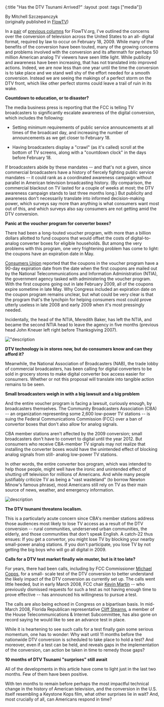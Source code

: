 {:title "Has the DTV Tsunami Arrived?"
:layout :post
:tags  ["media"]}

By Mitchell Szczepanczyk  
(originally published in [FlowTV](http://flowtv.org/?p=1255))

In a [pair](http://flowtv.org/?p=911) of [previous columns](http://flowtv.org/?p=1177) for FlowTV.org, I've outlined the
concerns over the conversion of television across the United States to an all-
digital format, required by law to occur on February 18, 2009. While many of
the benefits of the conversion have been touted, many of the growing concerns
and problems involved with the conversion and its aftermath for perhaps 50
million American analog TV viewers have seen little light. While publicity and
awareness have been increasing, that has not translated into improved actions.
Indeed, we are now less than one year until the time the conversion is to take
place and we stand well shy of the effort needed for a smooth conversion.
Instead we are seeing the makings of a perfect storm on the DTV front, which
like other perfect storms could leave a trail of ruin in its wake.

**Countdown to education, or to disaster?**

The media business press is reporting that the FCC is telling TV broadcasters
to significantly escalate awareness of the digital conversion, which includes
the following:

- Setting minimum requirements of public service announcements at all times of the broadcast day, and increasing the number of announcements as we get closer to February 18. 

- Having broadcasters display a "crawl" (as it's called) scroll at the bottom of TV screens, along with a "countdown clock" in the days before February 18.

If broadcasters abide by these mandates -- and that's not a given, since
commercial broadcasters have a history of fiercely fighting public service
mandates -- it could rank as a coordinated awareness campaign without parallel
in American television broadcasting history. (By comparison, the commercial
blackout on TV lasted for a couple of weeks at most; the DTV awareness
campaign stands to last three months long.) But publicity and awareness don't
necessarily translate into informed decision-making power, which surveys say
more than anything is what consumers want most out of this, and which surveys
also say consumers are not getting amid the DTV conversion.

**Panic at the voucher program for converter boxes?**

There had been a long-touted voucher program, with more than a billion dollars
allotted to fund coupons that would offset the costs of digital-to-analog
converter boxes for eligible households. But among the very problems with this
program, one very frightening problem has come to light: the coupons have an
expiration date in May.

[Consumers Union](http://www.hearusnow.org/homepage/00tvradio/consumersunioncallsonntiacongresstoaddressexpirationofdtvconvertercoupons/) reported
that the coupons in the voucher program have a 90-day expiration date from the
date when the first coupons are mailed out by the National Telecommunications
and Information Administration (NTIA), the government agency tasked with
administering the voucher program. With the first coupons going out in late
February 2009, all of the coupons expire sometime in late May. Why Congress
included an expiration date on the coupon program remains unclear, but what
could be very clear is that the program that's the lynchpin for helping
consumers most could prove utterly useless in late 2008 and early 2009 when
it's most pressingly needed.

Incidentally, the head of the NTIA, Meredith Baker, has left the NTIA, and
became the second NTIA head to leave the agency in five months (previous head
John Kneuer left right before Thanksgiving 2007).

!["description](http://flowtv.org/wp-content/uploads/2008/04/2.jpeg)

**DTV technology is in stores now, but do consumers know and can they afford it?**

Meanwhile, the National Association of Broadcasters (NAB), the trade lobby of
commercial broadcasters, has been calling for digital converters to be sold in
grocery stores to make digital converter box access easier for consumers.
Whether or not this proposal will translate into tangible action remains to be
seen.

**Small broadcasters weigh in with a big lawsuit and a big problem**

And the entire voucher program is facing a lawsuit, curiously enough, by
broadcasters themselves. The Community Broadcasters Association (CBA) -- an
organization representing some 2,600 low-power TV stations -- is suing the
Federal Communications Commission (FCC) over a ban of convertor boxes that
don't also allow for analog signals.

CBA member stations aren't affected by the 2009 conversion; small broadcasters
don't have to convert to digital until the year 2012. But consumers who
receive CBA-member TV signals may not realize that installing the converter
boxes would have the unintended effect of blocking analog signals from still-
analog low-power TV stations.

In other words, the entire converter box program, which was intended to help
those people, might well have the ironic and unintended effect of shutting off
television for millions of Americans. And while many people justifiably
criticize TV as being a "vast wasteland" (to borrow Newton Minow's famous
phrase), most Americans still rely on TV as their main source of news,
weather, and emergency information.

![description](http://flowtv.org/wp-content/uploads/2008/04/keepusonlogo.jpg)

**The DTV tsunami threatens localism.**

This is a particularly acute concern since CBA's member stations address those
audiences most likely to lose TV access as a result of the DTV conversion --
rural communities, underserved urban communities, the elderly, and those
communities that don't speak English. A catch-22 thus ensues: If you get a
convertor, you might lose TV by blocking your nearby small-power analog
stations. If you don't participate, you lose TV by not getting the big boys
who will go all digital in 2009.

**Calls for a DTV test market finally win muster, but is it too late?**

For years, there had been calls, including by FCC Commissioner [Michael Copps](http://www.multichannel.com/article/CA6516513.html), for a small-
scale test of the DTV conversion to better understand the likely impact of the
DTV conversion as currently set up. The calls went little heeded, but in early
March 2008, FCC chair [Kevin Martin](http://www.broadcastingcable.com/article/CA6538022.html) -- who
previously dismissed requests for such a test as not having enough time to
prove effective -- has announced his willingness to pursue a test.

The calls are also being echoed in Congress on a bipartisan basis. In mid-
March 2008, Florida Republican representative [Cliff Stearns](http://www.broadcastingcable.com/article/CA6540845.html), a
member of the House Telecommunications & Internet Subcommittee, has also gone
on record saying he would like to see an advance test in place.

While it is heartening to see such calls for a test finally gain some serious
momentum, one has to wonder: Why wait until 11 months before the nationwide
DTV conversion is scheduled to take place to hold a test? And moreover, even
if a test can be held, and reveals gaps in the implementation of the
conversion, can action be taken in time to remedy those gaps?

**10 months of DTV Tsunami "surprises" still await**

All of the developments in this article have come to light just in the last
two months. Few of them have been positive.

With ten months to remain before perhaps the most impactful technical change
in the history of American television, and the conversion in the U.S. itself
resembling a Keystone Kops film, what other surprises lie in wait? And, most
crucially of all, can Americans respond in time?
